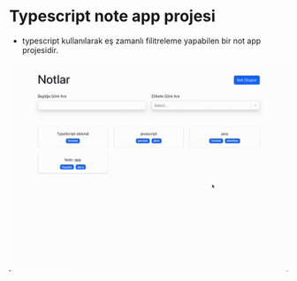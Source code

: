 # Typescript note app projesi

- typescript kullanılarak eş zamanlı filitreleme yapabilen bir not app projesidir.

![](Ekran.gif)

